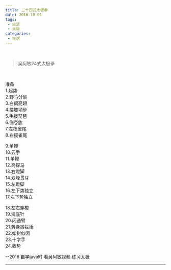 ```yaml
---
title: 二十四式太极拳
date: 2016-10-01
tags:
 - 生活
 - 太极
categories:
 - 生活
---
```



<br />

> 吴阿敏24式太极拳

<br />

准备 <br />
1.起势 <br />
2.野马分鬃 <br />
3.白鹤亮翅 <br />
4.搂膝坳步 <br />
5.手拨琵琶 <br />
6.倒卷肱 <br />
7.左揽雀尾 <br />
8.右揽雀尾


9.单鞭 <br />
10.云手 <br />
11.单鞭 <br />
12.高探马 <br />
13.右蹬脚 <br />
14.双峰贯耳 <br />
15.左蹬脚 <br />
16.左下势独立 <br />
17.右下势独立


18.左右穿梭 <br />
19.海底针 <br />
20.闪通臂 <br />
21.转身搬拦捶 <br />
22.如封似闭 <br />
23.十字手 <br />
24.收势


--2016 自学java时 看吴阿敏视频 练习太极

---
